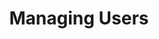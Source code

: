 ---
layout: "page"
title: Managing Users
nav_order: 3
parent: Getting Started as a Administrator
---